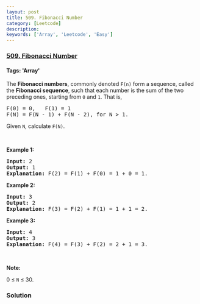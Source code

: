 ```yaml
---
layout: post
title: 509. Fibonacci Number
category: [Leetcode]
description: 
keywords: ['Array', 'Leetcode', 'Easy']
---
```

### [509. Fibonacci Number](https://leetcode.com/problems/fibonacci-number)

#### Tags: 'Array'

<div class="content__u3I1 question-content__JfgR"><div><p>The <b>Fibonacci numbers</b>, commonly denoted <code>F(n)</code> form a sequence, called the <b>Fibonacci sequence</b>, such that each number is the sum of the two preceding ones, starting from <code>0</code> and <code>1</code>. That is,</p>
<pre>F(0) = 0,   F(1) = 1
F(N) = F(N - 1) + F(N - 2), for N &gt; 1.
</pre>
<p>Given <code>N</code>, calculate <code>F(N)</code>.</p>
<p> </p>
<p><strong>Example 1:</strong></p>
<pre><strong>Input:</strong> 2
<strong>Output:</strong> 1
<strong>Explanation:</strong> F(2) = F(1) + F(0) = 1 + 0 = 1.
</pre>
<p><strong>Example 2:</strong></p>
<pre><strong>Input:</strong> 3
<strong>Output:</strong> 2
<strong>Explanation:</strong> F(3) = F(2) + F(1) = 1 + 1 = 2.
</pre>
<p><strong>Example 3:</strong></p>
<pre><strong>Input:</strong> 4
<strong>Output:</strong> 3
<strong>Explanation:</strong> F(4) = F(3) + F(2) = 2 + 1 = 3.
</pre>
<p> </p>
<p><strong>Note:</strong></p>
<p>0 ≤ <code>N</code> ≤ 30.</p>
</div></div>

### Solution
